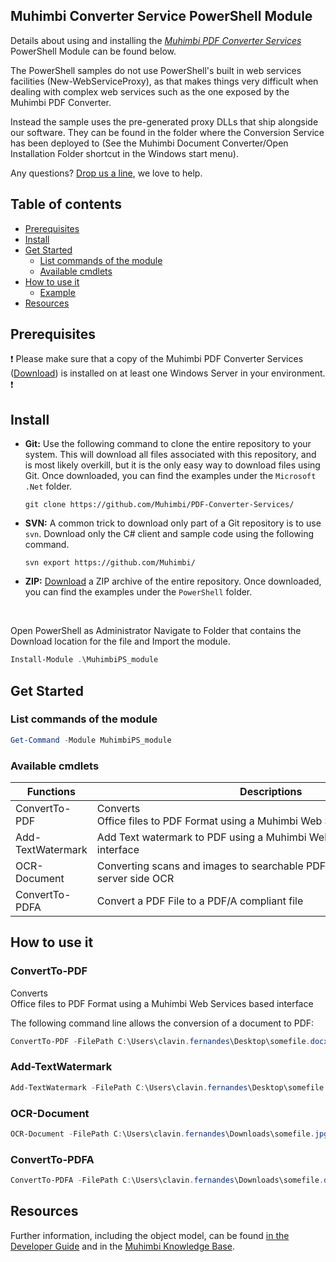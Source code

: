 ## Muhimbi Converter Service PowerShell Module

Details about using and installing the *[Muhimbi PDF Converter Services](http://www.muhimbi.com/Products/PDF-Converter-Services/summary.aspx)* PowerShell Module can be found below. 

The PowerShell samples do not use PowerShell's built in web services facilities (New-WebServiceProxy), as that makes things very difficult when dealing with complex web services such as the one exposed by the Muhimbi PDF Converter.

Instead the sample uses the pre-generated proxy DLLs that ship alongside our software. They can be found in the folder where the Conversion Service has been deployed to (See the Muhimbi Document Converter/Open Installation Folder shortcut in the Windows start menu). 

Any questions? [Drop us a line](http://www.muhimbi.com/contact.aspx), we love to help.

## Table of contents

* [Prerequisites](#prerequisites)
* [Install](#Install)
* [Get Started](#GetStarted)
    * [List commands of the module](#ListCmds)
    * [Available cmdlets](#AvailableCmds)
* [How to use it](#HowToUseIt)
     * [Example](#Examples)
* [Resources](#Resources)

## Prerequisites

:exclamation:
Please make sure that a copy of the Muhimbi PDF Converter Services ([Download](http://www.muhimbi.com/Products/PDF-Converter-Services/Free-Trial.aspx)) is installed on at least one Windows Server in your environment.
:exclamation:

## Install

- **Git:** Use the following command to clone the entire repository to your system. This will download all files associated with this repository, and is most likely overkill, but it is the only easy way to download files using Git. Once downloaded, you can find the examples under the `Microsoft .Net` folder.<br>
   
     `git clone https://github.com/Muhimbi/PDF-Converter-Services/`

- **SVN:** A common trick to download only part of a Git repository is to use `svn`. Download only the C# client and sample code using the following command.<br>

     `svn export https://github.com/Muhimbi/`

- **ZIP:** [Download](https://github.com/Muhimbi/PDF-Converter-Services/zipball/master/) a ZIP archive of the entire repository. Once downloaded, you can find the examples under the `PowerShell` folder.

<br/>

<a id="Install"></a> 
Open PowerShell as Administrator Navigate to Folder that contains the Download location for the file and Import the module.

```powershell
Install-Module .\MuhimbiPS_module
```

## Get Started
<a id="GetStarted"></a> 

### List commands of the module
<a id="ListCmds"></a> 

```powershell
Get-Command -Module MuhimbiPS_module
```
### Available cmdlets
<a id="AvailableCmds"></a> 

|Functions | Descriptions |
------------------------------------|---------------------------------------------------------
| ConvertTo-PDF | Converts Office files to PDF Format using a Muhimbi Web Services based interface |
| Add-TextWatermark |Add Text watermark to PDF using a Muhimbi Web Services based interface|
| OCR-Document |Converting scans and images to searchable PDFs using PowerShell and server side OCR|
| ConvertTo-PDFA |Convert a PDF File to a PDF/A compliant file|


## How to use it
<a id="HowToUseIt"></a> 

### ConvertTo-PDF 

Converts Office files to PDF Format using a Muhimbi Web Services based interface

The following command line allows the conversion of a document to PDF:
```powershell
ConvertTo-PDF -FilePath C:\Users\clavin.fernandes\Desktop\somefile.docx
```

### Add-TextWatermark 

```powershell
Add-TextWatermark -FilePath C:\Users\clavin.fernandes\Desktop\somefile.PDF -Watermarkcontent "confidential" -FontFamilyName "Arial"  -HPosition Random -FontColor "#0000ff" -VPosition Random -FontStyle Bold -WatermarkWidth "500" -WatermarkHeight "500" -Rotation "-45" -Transparency "1.0" -FontSize "40"
```

### OCR-Document

```powershell
OCR-Document -FilePath C:\Users\clavin.fernandes\Downloads\somefile.jpg -OCRLanguage English
```

### ConvertTo-PDFA

```powershell
ConvertTo-PDFA -FilePath C:\Users\clavin.fernandes\Downloads\somefile.doc -PDFProfile PDF_A2B
```

## Resources
<a id="Resources"></a>

 Further information, including the object model, can be found [in the Developer Guide](http://www.muhimbi.com/support/documentation/PDF-Converter-Services/User---Developer-Guide.aspx) and in the [Muhimbi Knowledge Base](https://support.muhimbi.com/hc/en-us/sections/206267927-PDF-Converter-Web-Service-Interface).
